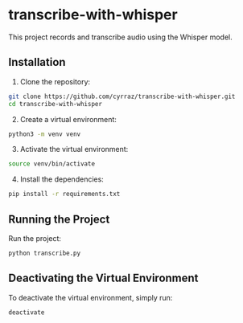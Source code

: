 # transcribe-with-whisper

This project records and transcribe audio using the Whisper model.

## Installation

1. Clone the repository:

```bash
git clone https://github.com/cyrraz/transcribe-with-whisper.git
cd transcribe-with-whisper
```

2. Create a virtual environment:

```bash
python3 -m venv venv
```

3. Activate the virtual environment:

```bash
source venv/bin/activate
```

4. Install the dependencies:

```bash
pip install -r requirements.txt
```

## Running the Project

Run the project:

```bash
python transcribe.py
```

## Deactivating the Virtual Environment

To deactivate the virtual environment, simply run:

```bash
deactivate
```
